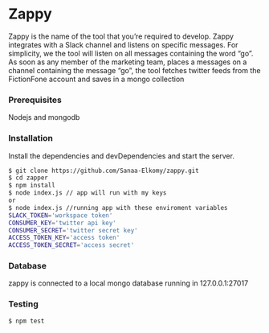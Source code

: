 # Zappy

Zappy is the name of the tool that you’re required to develop. Zappy integrates with a Slack channel and
listens on specific messages. For simplicity, we the tool will listen on all messages containing the word
“go”. As soon as any member of the marketing team, places a messages on a channel containing the
message “go”, the tool fetches twitter feeds from the FictionFone account and saves in a mongo
collection

### Prerequisites
Nodejs and mongodb

### Installation


Install the dependencies and devDependencies and start the server.

```sh
$ git clone https://github.com/Sanaa-Elkomy/zappy.git
$ cd zapper
$ npm install 
$ node index.js // app will run with my keys
or
$ node index.js //running app with these enviroment variables
SLACK_TOKEN='workspace token' 
CONSUMER_KEY='twitter api key'
CONSUMER_SECRET='twitter secret key'
ACCESS_TOKEN_KEY='access token'
ACCESS_TOKEN_SECRET='access secret'
```
###  Database
zappy is connected to a local mongo database running in 127.0.0.1:27017

### Testing
```sh
$ npm test
```